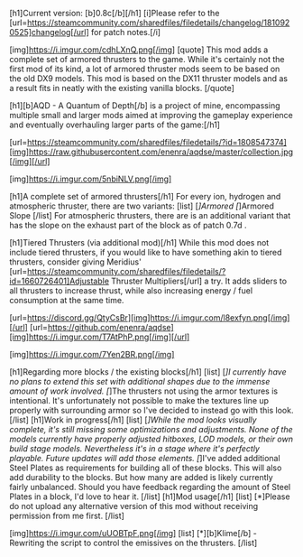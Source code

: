 [h1]Current version: [b]0.8c[/b][/h1]
[i]Please refer to the [url=https://steamcommunity.com/sharedfiles/filedetails/changelog/1810920525]changelog[/url] for patch notes.[/i]

[img]https://i.imgur.com/cdhLXnQ.png[/img]
[quote]
This mod adds a complete set of armored thrusters to the game. While it's certainly not the first mod of its kind, a lot of armored thruster mods seem to be based on the old DX9 models. This mod is based on the DX11 thruster models and as a result fits in neatly with the existing vanilla blocks.
[/quote]

[h1][b]AQD - A Quantum of Depth[/b] is a project of mine, encompassing multiple small and larger mods aimed at improving the gameplay experience and eventually overhauling larger parts of the game:[/h1]

[url=https://steamcommunity.com/sharedfiles/filedetails/?id=1808547374][img]https://raw.githubusercontent.com/enenra/aqdse/master/collection.jpg[/img][/url]

[img]https://i.imgur.com/5nbiNLV.png[/img]

[h1]A complete set of armored thrusters[/h1]
For every ion, hydrogen and atmospheric thruster, there are two variants:
[list]
[*]Armored
[*]Armored Slope
[/list]
For atmospheric thrusters, there are is an additional variant that has the slope on the exhaust part of the block as of patch 0.7d .

[h1]Tiered Thrusters (via additional mod)[/h1]
While this mod does not include tiered thrusters, if you would like to have something akin to tiered thrusters, consider giving Meridius' [url=https://steamcommunity.com/sharedfiles/filedetails/?id=1660726401]Adjustable Thruster Multipliers[/url] a try. It adds sliders to all thrusters to increase thrust, while also increasing energy / fuel consumption at the same time.

[url=https://discord.gg/QtyCsBr][img]https://i.imgur.com/l8exfyn.png[/img][/url]
[url=https://github.com/enenra/aqdse][img]https://i.imgur.com/T7AtPhP.png[/img][/url]

[img]https://i.imgur.com/7Yen2BR.png[/img]

[h1]Regarding more blocks / the existing blocks[/h1]
[list]
[*]I currently have no plans to extend this set with additional shapes due to the immense amount of work involved.
[*]The thrusters not using the armor textures is intentional. It's unfortunately not possible to make the textures line up properly with surrounding armor so I've decided to instead go with this look.
[/list]
[h1]Work in progress[/h1]
[list]
[*]While the mod looks visually complete, it's still missing some optimizations and adjustments. None of the models currently have properly adjusted hitboxes, LOD models, or their own build stage models. Nevertheless it's in a stage where it's perfectly playable. Future updates will add those elements.
[*]I've added additional Steel Plates as requirements for building all of these blocks. This will also add durability to the blocks. But how many are added is likely currently fairly unbalanced. Should you have feedback regarding the amount of Steel Plates in a block, I'd love to hear it.
[/list]
[h1]Mod usage[/h1]
[list]
[*]Please do not upload any alternative version of this mod without receiving permission from me first.
[/list]

[img]https://i.imgur.com/uUOBTpF.png[/img]
[list]
[*][b]Klime[/b] - Rewriting the script to control the emissives on the thrusters.
[/list]